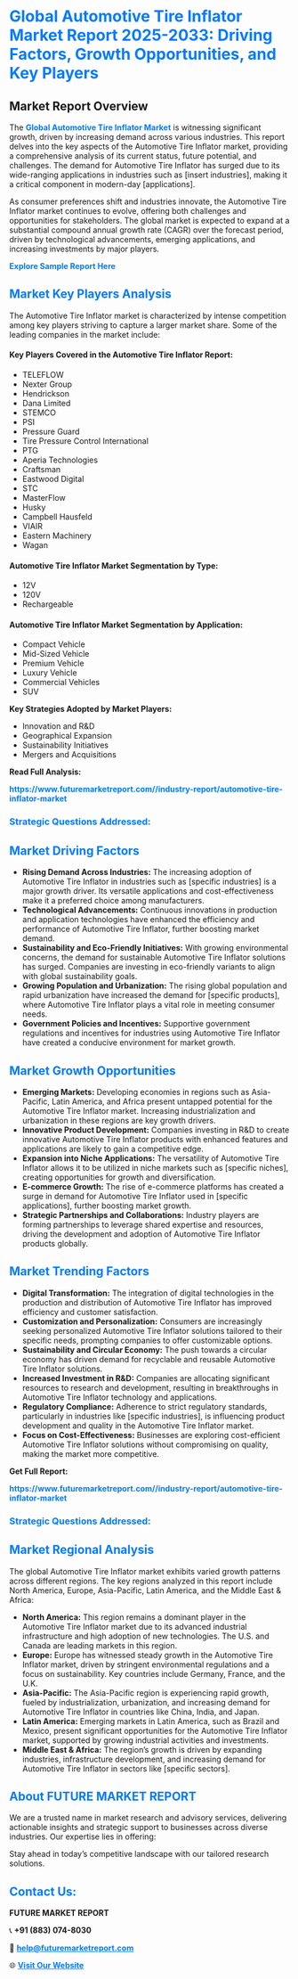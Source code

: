 <h1 style="color: #007BFF;">Global Automotive Tire Inflator Market Report 2025-2033: Driving Factors, Growth Opportunities, and Key Players</h1>

<section id="overview">
<h2>Market Report Overview</h2>
<p>The <a href="https://www.futuremarketreport.com//industry-report/automotive-tire-inflator-market" style="color: #007BFF; text-decoration: none;"><strong>Global Automotive Tire Inflator Market</strong></a> is witnessing significant growth, driven by increasing demand across various industries. This report delves into the key aspects of the Automotive Tire Inflator market, providing a comprehensive analysis of its current status, future potential, and challenges. The demand for Automotive Tire Inflator has surged due to its wide-ranging applications in industries such as [insert industries], making it a critical component in modern-day [applications].</p>
<p>As consumer preferences shift and industries innovate, the Automotive Tire Inflator market continues to evolve, offering both challenges and opportunities for stakeholders. The global market is expected to expand at a substantial compound annual growth rate (CAGR) over the forecast period, driven by technological advancements, emerging applications, and increasing investments by major players.</p>
</section>

<section id="overview">
<p><a href="https://www.futuremarketreport.com//request-sample/reportId=60473" style="color: #007BFF; text-decoration: none;"><strong>Explore Sample Report Here</strong></a></p>
</section>

<section id="key-players">
<h2 style="color: #007BFF;">Market Key Players Analysis</h2>
<p>The Automotive Tire Inflator market is characterized by intense competition among key players striving to capture a larger market share. Some of the leading companies in the market include:</p>
<h4>Key Players Covered in the Automotive Tire Inflator Report:</h4>
<ul><li>TELEFLOW</li><li>Nexter Group</li><li>Hendrickson</li><li>Dana Limited</li><li>STEMCO</li><li>PSI</li><li>Pressure Guard</li><li>Tire Pressure Control International</li><li>PTG</li><li>Aperia Technologies</li><li>Craftsman</li><li>Eastwood Digital</li><li>STC</li><li>MasterFlow</li><li>Husky</li><li>Campbell Hausfeld</li><li>VIAIR</li><li>Eastern Machinery</li><li>Wagan</li></ul>
<h4>Automotive Tire Inflator Market Segmentation by Type:</h4>
<ul><li>12V</li><li>120V</li><li>Rechargeable</li></ul>

<h4>Automotive Tire Inflator Market Segmentation by Application:</h4>
<ul><li>Compact Vehicle</li><li>Mid-Sized Vehicle</li><li>Premium Vehicle</li><li>Luxury Vehicle</li><li>Commercial Vehicles</li><li>SUV</li></ul>
<p><strong>Key Strategies Adopted by Market Players:</strong></p>
<ul>
<li>Innovation and R&D</li>
<li>Geographical Expansion</li>
<li>Sustainability Initiatives</li>
<li>Mergers and Acquisitions</li>
</ul>
</section>

<section>
<p><strong>Read Full Analysis: </strong></p><a href="https://www.futuremarketreport.com//industry-report/automotive-tire-inflator-market" style="color: #007BFF; text-decoration: none;"><strong>https://www.futuremarketreport.com//industry-report/automotive-tire-inflator-market</strong></a>
<h3 style="color: #007BFF;">Strategic Questions Addressed:</h3>
</section>

<section id="driving-factors">
<h2 style="color: #007BFF;">Market Driving Factors</h2>
<ul>
<li><strong>Rising Demand Across Industries:</strong> The increasing adoption of Automotive Tire Inflator in industries such as [specific industries] is a major growth driver. Its versatile applications and cost-effectiveness make it a preferred choice among manufacturers.</li>
<li><strong>Technological Advancements:</strong> Continuous innovations in production and application technologies have enhanced the efficiency and performance of Automotive Tire Inflator, further boosting market demand.</li>
<li><strong>Sustainability and Eco-Friendly Initiatives:</strong> With growing environmental concerns, the demand for sustainable Automotive Tire Inflator solutions has surged. Companies are investing in eco-friendly variants to align with global sustainability goals.</li>
<li><strong>Growing Population and Urbanization:</strong> The rising global population and rapid urbanization have increased the demand for [specific products], where Automotive Tire Inflator plays a vital role in meeting consumer needs.</li>
<li><strong>Government Policies and Incentives:</strong> Supportive government regulations and incentives for industries using Automotive Tire Inflator have created a conducive environment for market growth.</li>
</ul>
</section>

<section id="growth-opportunities">
<h2 style="color: #007BFF;">Market Growth Opportunities</h2>
<ul>
<li><strong>Emerging Markets:</strong> Developing economies in regions such as Asia-Pacific, Latin America, and Africa present untapped potential for the Automotive Tire Inflator market. Increasing industrialization and urbanization in these regions are key growth drivers.</li>
<li><strong>Innovative Product Development:</strong> Companies investing in R&D to create innovative Automotive Tire Inflator products with enhanced features and applications are likely to gain a competitive edge.</li>
<li><strong>Expansion into Niche Applications:</strong> The versatility of Automotive Tire Inflator allows it to be utilized in niche markets such as [specific niches], creating opportunities for growth and diversification.</li>
<li><strong>E-commerce Growth:</strong> The rise of e-commerce platforms has created a surge in demand for Automotive Tire Inflator used in [specific applications], further boosting market growth.</li>
<li><strong>Strategic Partnerships and Collaborations:</strong> Industry players are forming partnerships to leverage shared expertise and resources, driving the development and adoption of Automotive Tire Inflator products globally.</li>
</ul>
</section>

<section id="trending-factors">
<h2 style="color: #007BFF;">Market Trending Factors</h2>
<ul>
<li><strong>Digital Transformation:</strong> The integration of digital technologies in the production and distribution of Automotive Tire Inflator has improved efficiency and customer satisfaction.</li>
<li><strong>Customization and Personalization:</strong> Consumers are increasingly seeking personalized Automotive Tire Inflator solutions tailored to their specific needs, prompting companies to offer customizable options.</li>
<li><strong>Sustainability and Circular Economy:</strong> The push towards a circular economy has driven demand for recyclable and reusable Automotive Tire Inflator solutions.</li>
<li><strong>Increased Investment in R&D:</strong> Companies are allocating significant resources to research and development, resulting in breakthroughs in Automotive Tire Inflator technology and applications.</li>
<li><strong>Regulatory Compliance:</strong> Adherence to strict regulatory standards, particularly in industries like [specific industries], is influencing product development and quality in the Automotive Tire Inflator market.</li>
<li><strong>Focus on Cost-Effectiveness:</strong> Businesses are exploring cost-efficient Automotive Tire Inflator solutions without compromising on quality, making the market more competitive.</li>
</ul>
</section>

<section>
<p><strong>Get Full Report: </strong></p><a href="https://www.futuremarketreport.com//industry-report/automotive-tire-inflator-market" style="color: #007BFF; text-decoration: none;"><strong>https://www.futuremarketreport.com//industry-report/automotive-tire-inflator-market</strong></a>
<h3 style="color: #007BFF;">Strategic Questions Addressed:</h3>
</section>


<section id="regional-analysis">
<h2 style="color: #007BFF;">Market Regional Analysis</h2>
<p>The global Automotive Tire Inflator market exhibits varied growth patterns across different regions. The key regions analyzed in this report include North America, Europe, Asia-Pacific, Latin America, and the Middle East & Africa:</p>
<ul>
<li><strong>North America:</strong> This region remains a dominant player in the Automotive Tire Inflator market due to its advanced industrial infrastructure and high adoption of new technologies. The U.S. and Canada are leading markets in this region.</li>
<li><strong>Europe:</strong> Europe has witnessed steady growth in the Automotive Tire Inflator market, driven by stringent environmental regulations and a focus on sustainability. Key countries include Germany, France, and the U.K.</li>
<li><strong>Asia-Pacific:</strong> The Asia-Pacific region is experiencing rapid growth, fueled by industrialization, urbanization, and increasing demand for Automotive Tire Inflator in countries like China, India, and Japan.</li>
<li><strong>Latin America:</strong> Emerging markets in Latin America, such as Brazil and Mexico, present significant opportunities for the Automotive Tire Inflator market, supported by growing industrial activities and investments.</li>
<li><strong>Middle East & Africa:</strong> The region’s growth is driven by expanding industries, infrastructure development, and increasing demand for Automotive Tire Inflator in sectors like [specific sectors].</li>
</ul>
</section>

<footer>
<h2 style="color: #007BFF;">About FUTURE MARKET REPORT</h2>
<p>We are a trusted name in market research and advisory services, delivering actionable insights and strategic support to businesses across diverse industries. Our expertise lies in offering:</p>

<p>Stay ahead in today’s competitive landscape with our tailored research solutions.</p>

<h2 style="color: #007BFF;">Contact Us:</h2>
<p><strong>FUTURE MARKET REPORT</strong></p>
<p>📞 <strong>+91 (883) 074-8030</strong></p>
<p>📧 <strong><a href="mailto:help@futuremarketreport.com" style="color: #007BFF;">help@futuremarketreport.com</a></strong></p>
<p>🌐 <strong><a href="https://www.futuremarketreport.com/" style="color: #007BFF;">Visit Our Website</a></strong></p>
</footer>
